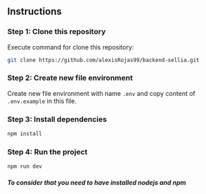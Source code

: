 ## Instructions

### Step 1: Clone this repository
Execute command for clone this repository:
```bash
git clone https://github.com/alexisRojas99/backend-sellia.git
```
### Step 2: Create new file environment
Create new file environment with name `.env` and copy content of `.env.example` in this file.  

### Step 3: Install dependencies
```bash
npm install
```
### Step 4: Run the project
```bash
npm run dev
```

##### To consider that you need to have installed nodejs and npm